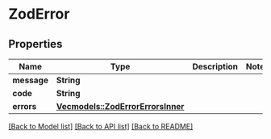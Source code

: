 # ZodError

## Properties

Name | Type | Description | Notes
------------ | ------------- | ------------- | -------------
**message** | **String** |  | 
**code** | **String** |  | 
**errors** | [**Vec<models::ZodErrorErrorsInner>**](ZodError_errors_inner.md) |  | 

[[Back to Model list]](../README.md#documentation-for-models) [[Back to API list]](../README.md#documentation-for-api-endpoints) [[Back to README]](../README.md)


